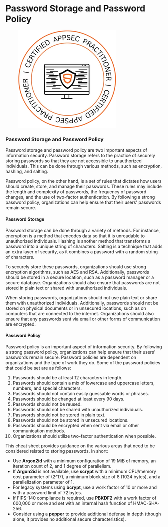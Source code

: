 # Password Storage and Password Policy

<figure><img src=".gitbook/assets/image (9) (1).png" alt="" width="314"><figcaption></figcaption></figure>



### **Password Storage and Password Policy**

Password storage and password policy are two important aspects of information security. Password storage refers to the practice of securely storing passwords so that they are not accessible to unauthorized individuals. This can be done through various methods, such as encryption, hashing, and salting.

Password policy, on the other hand, is a set of rules that dictates how users should create, store, and manage their passwords. These rules may include the length and complexity of passwords, the frequency of password changes, and the use of two-factor authentication. By following a strong password policy, organizations can help ensure that their users' passwords remain secure.

#### **Password Storage**

Password storage can be done through a variety of methods. For instance, encryption is a method that encodes data so that it is unreadable to unauthorized individuals. Hashing is another method that transforms a password into a unique string of characters. Salting is a technique that adds an extra layer of security, as it combines a password with a random string of characters.

To securely store these passwords, organizations should use strong encryption algorithms, such as AES and RSA. Additionally, passwords should be stored in a secure location, such as a password manager or a secure database. Organizations should also ensure that passwords are not stored in plain text or shared with unauthorized individuals.

When storing passwords, organizations should not use plain text or share them with unauthorized individuals. Additionally, passwords should not be stored on physical documents or in unsecured locations, such as on computers that are connected to the internet. Organizations should also ensure that any passwords sent via email or other forms of communication are encrypted.

#### **Password Policy**

Password policy is an important aspect of information security. By following a strong password policy, organizations can help ensure that their users' passwords remain secure. Password policies are dependent on organizations and the type of work they do. Some of the password policies that could be set are as follows:

1. Passwords should be at least 12 characters in length.
2. Passwords should contain a mix of lowercase and uppercase letters, numbers, and special characters.
3. Passwords should not contain easily guessable words or phrases.
4. Passwords should be changed at least every 90 days.
5. Passwords should not be reused.
6. Passwords should not be shared with unauthorized individuals.
7. Passwords should not be stored in plain text.
8. Passwords should not be stored in unsecured locations.
9. Passwords should be encrypted when sent via email or other communication methods.
10. Organizations should utilize two-factor authentication when possible.



This cheat sheet provides guidance on the various areas that need to be considered related to storing passwords. In short:

* Use **Argon2id** with a minimum configuration of 19 MiB of memory, an iteration count of 2, and 1 degree of parallelism.
* If **Argon2id** is not available, use **scrypt** with a minimum CPU/memory cost parameter of (2^17), a minimum block size of 8 (1024 bytes), and a parallelization parameter of 1.
* For legacy systems using **bcrypt**, use a work factor of 10 or more and with a password limit of 72 bytes.
* If FIPS-140 compliance is required, use **PBKDF2** with a work factor of 600,000 or more and set with an internal hash function of HMAC-SHA-256.
* Consider using a **pepper** to provide additional defense in depth (though alone, it provides no additional secure characteristics).
